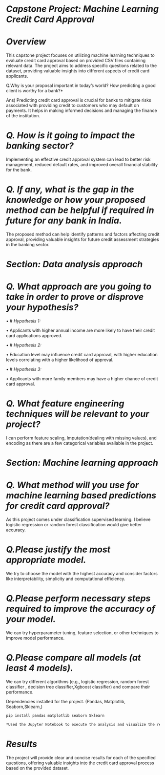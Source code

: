# *Capstone Project: Machine Learning Credit Card Approval*

# *Overview*

This capstone project focuses on utilizing machine learning techniques to evaluate credit card approval based on provided CSV files containing relevant data. The project aims to address specific questions related to the dataset, providing valuable insights into different aspects of credit card applicants.



 Q.Why is your proposal important in today’s world? How predicting a good client is
worthy for a bank?*

Ans) Predicting credit card approval is crucial for banks to mitigate risks associated with providing credit to customers who may default on payments.
     It helps in making informed decisions and managing the finance of the institution.
     
# *Q. How is it going to impact the banking sector?*
Implementing an effective credit approval system can lead to better risk management, reduced default rates, and improved overall financial stability for the bank.

# *Q. If any, what is the gap in the knowledge or how your proposed method can be helpful if required in future for any bank in India.*
The proposed method can help identify patterns and factors affecting credit approval, providing valuable insights for future credit assessment strategies in the banking sector.
 
# *Section: Data analysis approach*


# *Q. What approach are you going to take in order to prove or disprove your hypothesis?*

•	# *Hypothesis 1:*

•	Applicants with higher annual income are more likely to have their credit card applications approved.

•	# *Hypothesis 2:*

•	Education level may influence credit card approval, with higher education levels correlating with a higher likelihood of approval.

•	# *Hypothesis 3:*

•	Applicants with more family members may have a higher chance of credit card approval.
# *Q. What feature engineering techniques will be relevant to your project?*

I can perform feature scaling, Imputation(dealing with missing values), and encoding as there are a few categorical variables available in the project.
 
# *Section: Machine learning approach*


# *Q. What method will you use for machine learning based predictions for credit card approval?*

As this project comes under classification supervised learning. I believe logistic regression or random forest classification
would give better accuracy.

# *Q.Please justify the most appropriate model.*

We try to choose the model with the highest accuracy and consider factors like interpretability, simplicity and computational efficiency.
# *Q.Please perform necessary steps required to improve the accuracy of your model.*

We can try hyperparameter tuning, feature selection, or other techniques to improve model performance.

# *Q.Please compare all models (at least 4 models).*

We can try different algorithms (e.g., logistic regression, random forest classifier , decision tree classifier,Xgboost classifier) and compare their performance.

 
 Dependencies installed for the project. (Pandas, Matplotlib, Seaborn,Sklearn,)

``` bash 
pip install pandas matplotlib seaborn Sklearn
```

``` bash
*Used the Jupyter Notebook to execute the analysis and visualize the results.*
```


# *Results*

The project will provide clear and concise results for each of the specified questions, offering valuable insights into the credit card approval process based on the provided dataset.


